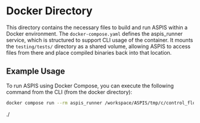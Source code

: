 # Docker Directory

This directory contains the necessary files to build and run ASPIS within a Docker environment. The `docker-compose.yaml` defines the aspis_runner service, which is structured to support CLI usage of the container. It mounts the `testing/tests/` directory as a shared volume, allowing ASPIS to access files from there and place compiled binaries back into that location.

## Example Usage

To run ASPIS using Docker Compose, you can execute the following command from the CLI (from the docker directory):

```bash
docker compose run --rm aspis_runner /workspace/ASPIS/tmp/c/control_flow/function_pointer.c -o /tmp/build/function_pointer.out
```
./